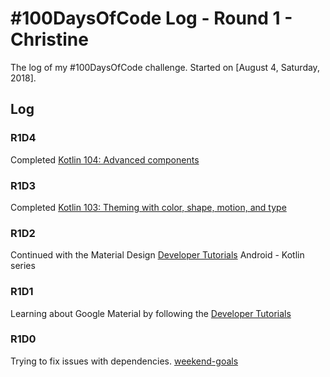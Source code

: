 # #100DaysOfCode Log - Round 1 - Christine

The log of my #100DaysOfCode challenge. Started on [August 4, Saturday, 2018].

## Log

### R1D4
Completed [Kotlin 104: Advanced components](https://codelabs.developers.google.com/codelabs/mdc-104-kotlin/#0)

### R1D3
Completed [Kotlin 103: Theming with color, shape, motion, and type](https://codelabs.developers.google.com/codelabs/mdc-103-kotlin/#0)

### R1D2
Continued with the Material Design [Developer Tutorials](https://material.io/collections/developer-tutorials/#android-kotlin) Android - Kotlin series

### R1D1
Learning about Google Material by following the [Developer Tutorials](https://material.io/collections/developer-tutorials/#android-kotlin)

### R1D0 
Trying to fix issues with dependencies.
[weekend-goals](https://iamsywid.github.io/weekend-goals/)
